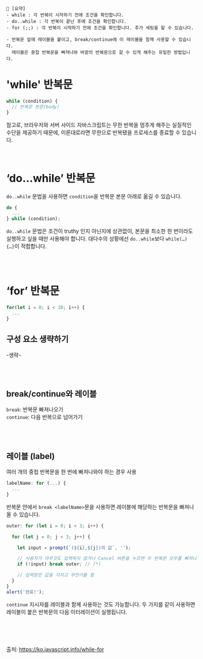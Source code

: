 ```
📍 [요약]
- while : 각 반복이 시작하기 전에 조건을 확인합니다.
- do..while : 각 반복이 끝난 후에 조건을 확인합니다.
- for (;;) : 각 반복이 시작하기 전에 조건을 확인합니다. 추가 세팅을 할 수 있습니다.

- 반복문 앞에 레이블을 붙이고, break/continue에 이 레이블을 함께 사용할 수 있습니다. 
  레이블은 중첩 반복문을 빠져나와 바깥의 반복문으로 갈 수 있게 해주는 유일한 방법입니다.
```

# 'while' 반복문
```js
while (condition) {
  // 반복문 본문(body)
}
```
참고로, 브라우저와 서버 사이드 자바스크립트는 무한 반복을 멈추게 해주는 실질적인 수단을 제공하기 때문에,
이론대로라면 무한으로 반복됐을 프로세스를 종료할 수 있습니다.

<br/>

# ‘do…while’ 반복문
`do..while` 문법을 사용하면 `condition`을 반복문 본문 아래로 옮길 수 있습니다.
```js
do {
  ...
} while (condition);
```
`do..while` 문법은 조건이 truthy 인지 아닌지에 상관없이, 본문을 최소한 한 번이라도 실행하고 싶을 때만 사용해야 합니다. 
대다수의 상황에선 `do..while`보다 `while(…) {…}`이 적합합니다.


<br/><br/>


# ‘for’ 반복문
```js
for(let i = 0; i < 10; i++) {
  ...
}
```

## 구성 요소 생략하기
-생략-

<br/><br/>

## break/continue와 레이블
`break`: 반복문 빠져나오기   
`continue`: 다음 반복으로 넘어가기

<br/><br/>

## 레이블 (label)
여러 개의 중첩 반복문을 한 번에 빠져나와야 하는 경우 사용
```js
labelName: for (...) {
  ...
}
```
반복문 안에서 `break <labelName>`문을 사용하면 레이블에 해당하는 반복문을 빠져나올 수 있습니다.

```js
outer: for (let i = 0; i < 3; i++) {

  for (let j = 0; j < 3; j++) {

    let input = prompt(`(${i},${j})의 값`, '');

    // 사용자가 아무것도 입력하지 않거나 Cancel 버튼을 누르면 두 반복문 모두를 빠져나옵니다.
    if (!input) break outer; // (*)

    // 입력받은 값을 가지고 무언가를 함
  }
}
alert('완료!');
```
`continue` 지시자를 레이블과 함께 사용하는 것도 가능합니다. 두 가지를 같이 사용하면 레이블이 붙은 반복문의 다음 이터레이션이 실행됩니다.

<br/><br/><br/>

출처: https://ko.javascript.info/while-for

